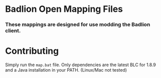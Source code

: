 # Badlion Open Mapping Files

### These mappings are designed for use modding the Badlion client.

# Contributing

Simply run the `map.bat` file. Only dependencies are the latest BLC for 1.8.9 and a Java installation in your PATH. (Linux/Mac not tested)

